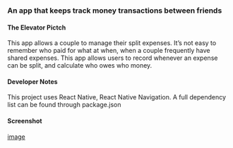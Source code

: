 ### An app that keeps track money transactions between friends

#### The Elevator Pictch
This app allows a couple to manage their split expenses. It’s not easy to remember who paid for what at when, when a couple frequently have shared expenses. This app allows users to record whenever an expense can be split, and calculate who owes who money.

#### Developer Notes
This project uses React Native, React Native Navigation. A full dependency list can be found through package.json

#### Screenshot
[image](./assets/screenshot.png)